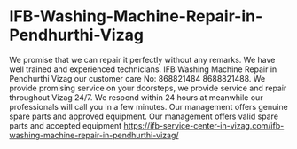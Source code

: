# IFB-Washing-Machine-Repair-in-Pendhurthi-Vizag
 We promise that we can repair it perfectly without any remarks. We have well trained and experienced technicians. IFB Washing Machine Repair in Pendhurthi Vizag our customer care No: 868821484 8688821488. We provide promising service on your doorsteps, we provide service and repair throughout Vizag 24/7. We respond within 24 hours at meanwhile our professionals will call you in a few minutes. Our management offers genuine spare parts and approved equipment. Our management offers valid spare parts and accepted equipment https://ifb-service-center-in-vizag.com/ifb-washing-machine-repair-in-pendhurthi-vizag/
